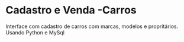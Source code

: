 # Cadastro e Venda  -Carros
Interface com cadastro de carros com marcas, modelos e propritários. Usando Python e MySql
